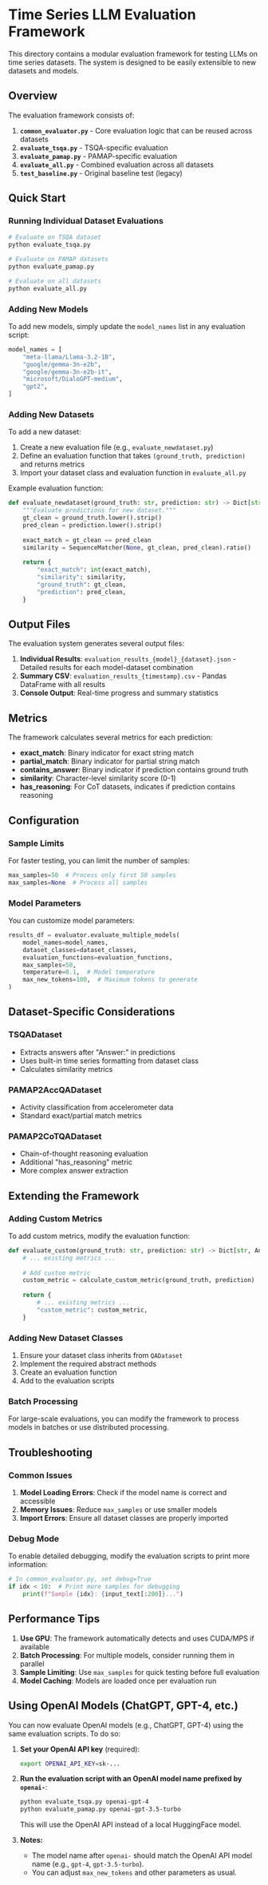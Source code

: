 # Time Series LLM Evaluation Framework

This directory contains a modular evaluation framework for testing LLMs on time series datasets. The system is designed to be easily extensible to new datasets and models.

## Overview

The evaluation framework consists of:

1. **`common_evaluator.py`** - Core evaluation logic that can be reused across datasets
2. **`evaluate_tsqa.py`** - TSQA-specific evaluation
3. **`evaluate_pamap.py`** - PAMAP-specific evaluation  
4. **`evaluate_all.py`** - Combined evaluation across all datasets
5. **`test_baseline.py`** - Original baseline test (legacy)

## Quick Start

### Running Individual Dataset Evaluations

```bash
# Evaluate on TSQA dataset
python evaluate_tsqa.py

# Evaluate on PAMAP datasets
python evaluate_pamap.py

# Evaluate on all datasets
python evaluate_all.py
```

### Adding New Models

To add new models, simply update the `model_names` list in any evaluation script:

```python
model_names = [
    "meta-llama/Llama-3.2-1B",
    "google/gemma-3n-e2b",
    "google/gemma-3n-e2b-it",
    "microsoft/DialoGPT-medium",
    "gpt2",
]
```

### Adding New Datasets

To add a new dataset:

1. Create a new evaluation file (e.g., `evaluate_newdataset.py`)
2. Define an evaluation function that takes `(ground_truth, prediction)` and returns metrics
3. Import your dataset class and evaluation function in `evaluate_all.py`

Example evaluation function:

```python
def evaluate_newdataset(ground_truth: str, prediction: str) -> Dict[str, Any]:
    """Evaluate predictions for new dataset."""
    gt_clean = ground_truth.lower().strip()
    pred_clean = prediction.lower().strip()
    
    exact_match = gt_clean == pred_clean
    similarity = SequenceMatcher(None, gt_clean, pred_clean).ratio()
    
    return {
        "exact_match": int(exact_match),
        "similarity": similarity,
        "ground_truth": gt_clean,
        "prediction": pred_clean,
    }
```

## Output Files

The evaluation system generates several output files:

1. **Individual Results**: `evaluation_results_{model}_{dataset}.json` - Detailed results for each model-dataset combination
2. **Summary CSV**: `evaluation_results_{timestamp}.csv` - Pandas DataFrame with all results
3. **Console Output**: Real-time progress and summary statistics

## Metrics

The framework calculates several metrics for each prediction:

- **exact_match**: Binary indicator for exact string match
- **partial_match**: Binary indicator for partial string match
- **contains_answer**: Binary indicator if prediction contains ground truth
- **similarity**: Character-level similarity score (0-1)
- **has_reasoning**: For CoT datasets, indicates if prediction contains reasoning

## Configuration

### Sample Limits

For faster testing, you can limit the number of samples:

```python
max_samples=50  # Process only first 50 samples
max_samples=None  # Process all samples
```

### Model Parameters

You can customize model parameters:

```python
results_df = evaluator.evaluate_multiple_models(
    model_names=model_names,
    dataset_classes=dataset_classes,
    evaluation_functions=evaluation_functions,
    max_samples=50,
    temperature=0.1,  # Model temperature
    max_new_tokens=100,  # Maximum tokens to generate
)
```

## Dataset-Specific Considerations

### TSQADataset
- Extracts answers after "Answer:" in predictions
- Uses built-in time series formatting from dataset class
- Calculates similarity metrics

### PAMAP2AccQADataset
- Activity classification from accelerometer data
- Standard exact/partial match metrics

### PAMAP2CoTQADataset
- Chain-of-thought reasoning evaluation
- Additional "has_reasoning" metric
- More complex answer extraction

## Extending the Framework

### Adding Custom Metrics

To add custom metrics, modify the evaluation function:

```python
def evaluate_custom(ground_truth: str, prediction: str) -> Dict[str, Any]:
    # ... existing metrics ...
    
    # Add custom metric
    custom_metric = calculate_custom_metric(ground_truth, prediction)
    
    return {
        # ... existing metrics ...
        "custom_metric": custom_metric,
    }
```

### Adding New Dataset Classes

1. Ensure your dataset class inherits from `QADataset`
2. Implement the required abstract methods
3. Create an evaluation function
4. Add to the evaluation scripts

### Batch Processing

For large-scale evaluations, you can modify the framework to process models in batches or use distributed processing.

## Troubleshooting

### Common Issues

1. **Model Loading Errors**: Check if the model name is correct and accessible
2. **Memory Issues**: Reduce `max_samples` or use smaller models
3. **Import Errors**: Ensure all dataset classes are properly imported

### Debug Mode

To enable detailed debugging, modify the evaluation scripts to print more information:

```python
# In common_evaluator.py, set debug=True
if idx < 10:  # Print more samples for debugging
    print(f"Sample {idx}: {input_text[:200]}...")
```

## Performance Tips

1. **Use GPU**: The framework automatically detects and uses CUDA/MPS if available
2. **Batch Processing**: For multiple models, consider running them in parallel
3. **Sample Limiting**: Use `max_samples` for quick testing before full evaluation
4. **Model Caching**: Models are loaded once per evaluation run 

## Using OpenAI Models (ChatGPT, GPT-4, etc.)

You can now evaluate OpenAI models (e.g., ChatGPT, GPT-4) using the same evaluation scripts. To do so:

1. **Set your OpenAI API key** (required):
   
   ```bash
   export OPENAI_API_KEY=sk-...
   ```

2. **Run the evaluation script with an OpenAI model name prefixed by `openai-`**:
   
   ```bash
   python evaluate_tsqa.py openai-gpt-4
   python evaluate_pamap.py openai-gpt-3.5-turbo
   ```
   This will use the OpenAI API instead of a local HuggingFace model.

3. **Notes:**
   - The model name after `openai-` should match the OpenAI API model name (e.g., `gpt-4`, `gpt-3.5-turbo`).
   - You can adjust `max_new_tokens` and other parameters as usual. 